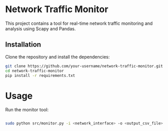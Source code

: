# Network Traffic Monitor

This project contains a tool for real-time network traffic monitoring and analysis using Scapy and Pandas.

## Installation

Clone the repository and install the dependencies:

```bash
git clone https://github.com/your-username/network-traffic-monitor.git
cd network-traffic-monitor
pip install -r requirements.txt
```
# Usage

Run the monitor tool:

```bash

sudo python src/monitor.py -i <network_interface> -o <output_csv_file>
